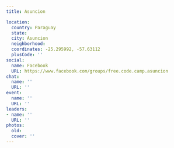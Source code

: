 ```yaml
---
title: Asuncion

location:
  country: Paraguay
  state: 
  city: Asuncion
  neighborhood: 
  coordinates: -25.295992, -57.63112
  plusCode: ''
social:
  name: Facebook
  URL: https://www.facebook.com/groups/free.code.camp.asuncion
chat:
  name: ''
  URL: ''
event:
  name: ''
  URL: ''
leaders:
- name: ''
  URL: ''
photos:
  old: 
  cover: ''
---
```

